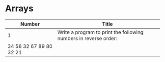 # Arrays

| Number | Title                                                                 |
| ------ | --------------------------------------------------------------------- |
|    1   | Write a program to print the following numbers in reverse order: 
34 56 32 67 89 80 32 21 |
